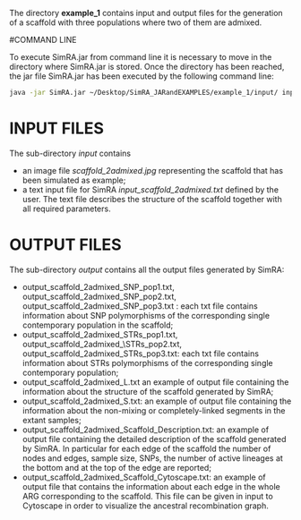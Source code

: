  The directory **example_1**  contains input and output files for the generation of a scaffold with three populations where two of them are admixed.

#COMMAND LINE

To execute SimRA.jar from command line it is necessary to move in the directory where SimRA.jar is stored. 
Once the directory has been reached, the jar file SimRA.jar has been executed by the following command line:

```sh
java -jar SimRA.jar ~/Desktop/SimRA_JARandEXAMPLES/example_1/input/ input_scaffold_2admixed.txt ~/Desktop/SimRA_JARandEXAMPLES/example_1/output/ output_scaffold_2admixed -STR 40 10 6.9\
```

# INPUT FILES 


The sub-directory *input* contains
- an image file  *scaffold\_2admixed.jpg*  representing the scaffold that has been simulated as example;
- a text input file for SimRA  *input\_scaffold\_2admixed.txt* defined by the user. The text file describes the structure of the scaffold together with all required parameters. 

# OUTPUT FILES

The sub-directory *output* contains all the output files generated by SimRA:
-  output\_scaffold\_2admixed\_SNP\_pop1.txt, output\_scaffold\_2admixed\_SNP\_pop2.txt, output_scaffold_2admixed_SNP_pop3.txt : each txt file contains information about SNP polymorphisms of the corresponding single contemporary population in the scaffold;
-  output\_scaffold\_2admixed_STRs_pop1.txt, output\_scaffold\_2admixed_\STRs\_pop2.txt, output\_scaffold\_2admixed_STRs_pop3.txt: each txt file contains information about STRs polymorphisms of the corresponding single contemporary population;
- output\_scaffold\_2admixed\_L.txt an example of output file containing the information about the structure of the scaffold generated by SimRA;
- output\_scaffold\_2admixed\_S.txt: an example of output file containing the information about the non-mixing or completely-linked segments in the extant samples;
- output\_scaffold\_2admixed\_Scaffold\_Description.txt: an example of output file containing the detailed description of the scaffold generated by SimRA. In particular for each edge of the scaffold the number of nodes and edges, sample size, SNPs, the number of active lineages at the bottom and at the top of the edge are reported;
- output\_scaffold\_2admixed\_Scaffold\_Cytoscape.txt: 
an example of output file that contains the information about each edge in the whole ARG corresponding to the scaffold. This file can be given in input to Cytoscape in order to visualize the ancestral recombination graph.
